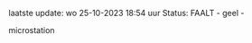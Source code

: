laatste update: 
wo 25-10-2023 18:54   uur 
Status: FAALT - geel - 
<div class="service Y">microstation</div>